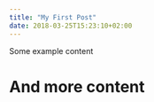 ```yaml
---
title: "My First Post"
date: 2018-03-25T15:23:10+02:00
---
```


Some example content
# And more content #